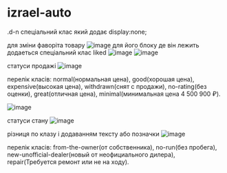 # izrael-auto
.d-n спеціальний клас який додає display:none;

для зміни фаворіта товару ![image](https://user-images.githubusercontent.com/68863569/219975303-1402987e-1f2e-4c2d-874d-1d2aeed1431e.png)
для його блоку де він лежить додаеться спеціальний клас liked ![image](https://user-images.githubusercontent.com/68863569/219975324-a8a774fd-05f9-486d-95bf-1b5265926556.png)
![image](https://user-images.githubusercontent.com/68863569/219975330-3f513102-1443-4938-9997-4d9e985ea894.png)



статуси продажі ![image](https://user-images.githubusercontent.com/68863569/219975387-7d24ab25-be41-46f1-a618-b0a0a55530bb.png)

перелік класів: 
normal(нормальная цена),
good(хорошая цена),
expensive(высокая цена),
withdrawn(снят с продажи),
no-rating(без оценки),
great(отличная цена),
minimal(минимальная цена 4 500 900 ₽).

![image](https://user-images.githubusercontent.com/68863569/219975511-ba0fce63-4d5f-434d-b7bb-21a90e14ecca.png)

статуси стану ![image](https://user-images.githubusercontent.com/68863569/219975550-089eab2a-04ed-47e8-9e74-dc832877b37c.png)

різниця по клазу і додаванням тексту або позначки 
![image](https://user-images.githubusercontent.com/68863569/219975596-9662ccc6-0626-41f4-b9ec-16d394dcda37.png)

перелік класів: 
from-the-owner(от собственника),
no-run(без пробега),
new-unofficial-dealer(новый от неофициального дилера),
repair(Требуется ремонт или не на ходу).
